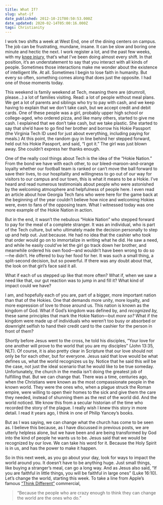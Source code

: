 ```yaml
---
title: What If?
slug: what-if
date_published: 2012-10-21T00:50:53.000Z
date_updated: 2020-02-14T05:00:16.000Z
tags: Christianity
---
```


I work two shifts a week at West End, one of the dining centers on campus. The job can be frustrating, mundane, insane. It can be slow and boring one minute and hectic the next. I work register a lot, and the past few weeks, with my [knee injury](/2012/10/15/of-ibuprofen-and-ice-packs/), that’s what I’ve been doing almost every shift. In that position, it’s an understatement to say that you interact with all kinds of people. Sometimes those interactions make me wonder about the existence of intelligent life. At all. Sometimes I begin to lose faith in humanity. But every so often, something comes along that does just the opposite. I had one of those moments today.

This weekend is family weekend at Tech, meaning there are (drumroll, please…) a lot of families visiting. Read: a lot of people without meal plans. We get a lot of parents and siblings who try to pay with cash, and we keep having to explain that we don’t take cash, but we accept credit and debit cards. One of these people was a girl, probably upper high school or college-aged, who ordered pizza, and like many others, started to give me cash. I explained that we don’t take cash, but we take plastic. She started to say that she’d have to go find her brother and borrow his Hokie Passport (the Virginia Tech ID used for just about everything, including paying for meals.) At this point, the random guy in line behind her stepped forward, held out his Hokie Passport, and said, “I got it.” The girl was just blown away. She couldn’t express her thanks enough.

One of the really cool things about Tech is the idea of the “Hokie Nation.” From the bond we have with each other, to our bleed-maroon-and-orange loyalty whether our football team is ranked or can’t move the ball forward to save their lives, to our hospitality and willingness to go out of our way for visitors to our campus and our town, this is what it means to be a Hokie. I’ve heard and read numerous testimonials about people who were astonished by the welcoming atmosphere and helpfulness of people here. I even read an article about how Georgia Tech fans who were here for the game back at the beginning of the year couldn’t believe how nice and welcoming Hokies were, even to fans of the opposing team. What I witnessed today was one more example of the Hokie Nation in action.

But in the end, it wasn’t the nebulous “Hokie Nation” who stepped forward to pay for the meal of a complete stranger. It was an individual, who is part of the Tech culture, but who ultimately made the decision personally to step up and help out. Just because. He had no idea that the cashier who took that order would go on to immortalize in writing what he did. He saw a need, and while he easily could’ve let the girl go track down her brother, and meanwhile ordered his own food—and wouldn’t have been wrong to do so—he didn’t. He offered to buy her food for her. It was such a small thing, a split-second decision, but so powerful. If there was any doubt about that, the look on that girl’s face said it all.

What if each of us stepped up like that more often? What if, when we saw a need like that, our gut reaction was to jump in and fill it? What kind of impact could we have?

I am, and hopefully each of you are, part of a bigger, more important nation than that of the Hokies. One that demands more unity, more loyalty, and more expression of love to those around us. This nation is known as the kingdom of God. What if God’s kingdom was defined by, and *recognized by,* these same principles that mark the Hokie Nation—but *more so?* What if the kingdom were made up of individuals who weren’t too busy or absorbed or downright selfish to hand their credit card to the cashier for the person in front of them?

Shortly before Jesus went to the cross, he told his disciples, “Your love for one another will prove to the world that you are my disciples” (John 13:35, NLT). Of course, it is also pretty clear in Scripture that our love should not only be for each other, but for everyone. Jesus said that love would be what defines us, what the world recognizes us by. Notice that he said this *will* be the case, not just the ideal scenario that he would like to be true someday. Unfortunately, the church in the media isn’t doing the greatest job of fulfilling that. But we can change that. There was a time, centuries ago, when the Christians were known as the most compassionate people in the known world. They were the ones who, when a plague struck the Roman empire, were willing to open their homes to the sick and give them the care they needed, instead of shunning them as the rest of the world did. And the world noticed. We know this from a secular historian of the time who recorded the story of the plague. I really wish I knew this story in more detail. I read it years ago, I think in one of Philip Yancey’s books.

But as I was saying, we can change what the church has come to be seen as. I believe this because, as I have discussed in previous posts, we are utterly helpless alone, but we have been and are being transformed by God into the kind of people he wants us to be. Jesus said that we would be recognized by our love. We can take his word for it. Because the Holy Spirit is in us, and has the power to make it happen.

So in this next week, as you go about your day, look for ways to impact the world around you. It doesn’t have to be anything huge. Just small things, like buying a stranger’s meal, can go a long way. And as Jesus also said, “If you are faithful in little things, you will be faithful in large ones” (Luke 16:10). Let’s change the world, starting this week. To take a line from Apple’s famous [“Think Different”](https://youtu.be/cFEarBzelBs) commercial,

> “Because the people who are crazy enough to think they can change the world are the ones who do.”
